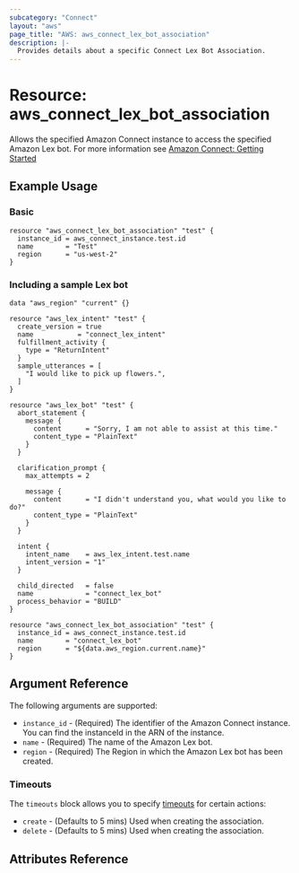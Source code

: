 ```yaml
---
subcategory: "Connect"
layout: "aws"
page_title: "AWS: aws_connect_lex_bot_association"
description: |-
  Provides details about a specific Connect Lex Bot Association.
---
```


# Resource: aws_connect_lex_bot_association

Allows the specified Amazon Connect instance to access the specified Amazon Lex bot. For more information see
[Amazon Connect: Getting Started](https://docs.aws.amazon.com/connect/latest/adminguide/amazon-connect-get-started.html)

## Example Usage
### Basic
```hcl
resource "aws_connect_lex_bot_association" "test" {
  instance_id = aws_connect_instance.test.id
  name        = "Test"
  region      = "us-west-2"
}
```

### Including a sample Lex bot

```hcl
data "aws_region" "current" {}

resource "aws_lex_intent" "test" {
  create_version = true
  name           = "connect_lex_intent"
  fulfillment_activity {
    type = "ReturnIntent"
  }
  sample_utterances = [
    "I would like to pick up flowers.",
  ]
}

resource "aws_lex_bot" "test" {
  abort_statement {
    message {
      content      = "Sorry, I am not able to assist at this time."
      content_type = "PlainText"
    }
  }

  clarification_prompt {
    max_attempts = 2

    message {
      content      = "I didn't understand you, what would you like to do?"
      content_type = "PlainText"
    }
  }

  intent {
    intent_name    = aws_lex_intent.test.name
    intent_version = "1"
  }

  child_directed   = false
  name             = "connect_lex_bot"
  process_behavior = "BUILD"
}

resource "aws_connect_lex_bot_association" "test" {
  instance_id = aws_connect_instance.test.id
  name        = "connect_lex_bot"
  region      = "${data.aws_region.current.name}"
}
```
## Argument Reference

The following arguments are supported:
* `instance_id` - (Required) The identifier of the Amazon Connect instance. You can find the instanceId in the ARN of the instance.
* `name` - (Required) The name of the Amazon Lex bot.
* `region` - (Required) The Region in which the Amazon Lex bot has been created.

### Timeouts

The `timeouts` block allows you to specify [timeouts](https://www.terraform.io/docs/configuration/resources.html#timeouts) for certain actions:

* `create` - (Defaults to 5 mins) Used when creating the association.
* `delete` - (Defaults to 5 mins) Used when creating the association.

## Attributes Reference
